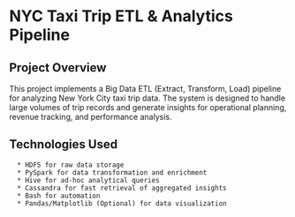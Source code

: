 # NYC Taxi Trip ETL & Analytics Pipeline
## Project Overview 
This project implements a Big Data ETL (Extract, Transform, Load) pipeline for analyzing New York City taxi trip data. The system is designed to handle large volumes of trip records and generate insights for operational planning, revenue tracking, and performance analysis.

## Technologies Used
      * HDFS for raw data storage
      * PySpark for data transformation and enrichment
      * Hive for ad-hoc analytical queries
      * Cassandra for fast retrieval of aggregated insights
      * Bash for automation
      * Pandas/Matplotlib (Optional) for data visualization

